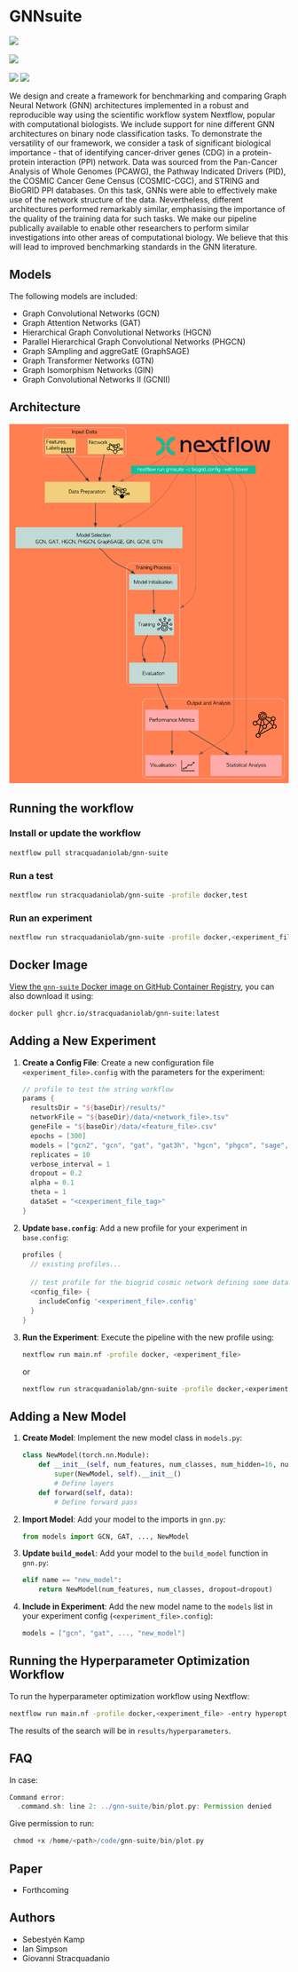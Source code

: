 # GNNsuite

![](https://img.shields.io/badge/current_version-v0.2.21-blue)


![](https://github.com/stracquadaniolab/gnn-suite/workflows/build/badge.svg)

![](https://img.shields.io/badge/PyTorch-EE4C2C?style=for-the-badge&logo=pytorch&logoColor=white)
![](https://img.shields.io/badge/Docker-2CA5E0?style=for-the-badge&logo=docker&logoColor=white)

We design and create a framework for benchmarking and comparing Graph Neural Network (GNN) architectures implemented in a robust and reproducible way using the scientific workflow system Nextflow, popular with computational biologists. We include support for nine different GNN architectures on binary node classification tasks. To demonstrate the versatility of our framework, we consider a task of significant biological importance - that of identifying cancer-driver genes (CDG) in a protein-protein interaction (PPI) network. Data was sourced from the Pan-Cancer Analysis of Whole Genomes (PCAWG), the Pathway Indicated Drivers (PID), the COSMIC Cancer Gene Census (COSMIC-CGC), and STRING and BioGRID PPI databases. On this task, GNNs were able to effectively make use of the network structure of the data. Nevertheless, different architectures performed remarkably similar, emphasising the importance of the quality of the training data for such tasks. We make our pipeline publically available to enable other researchers to perform similar investigations into other areas of computational biology. We believe that this will lead to improved benchmarking standards in the GNN literature.

## Models

The following models are included:

- Graph Convolutional Networks (GCN)
- Graph Attention Networks (GAT) 
- Hierarchical Graph Convolutional Networks (HGCN)
- Parallel Hierarchical Graph Convolutional Networks (PHGCN)
- Graph SAmpling and aggreGatE (GraphSAGE) 
- Graph Transformer Networks (GTN) 
- Graph Isomorphism Networks (GIN)
- Graph Convolutional Networks II (GCNII) 

## Architecture


![New Architecture](assets/nextflow_pipeline_with_bg.png)


## Running the workflow

### Install or update the workflow

```bash
nextflow pull stracquadaniolab/gnn-suite
```

### Run a test

```bash
nextflow run stracquadaniolab/gnn-suite -profile docker,test
```

### Run an experiment

```bash
nextflow run stracquadaniolab/gnn-suite -profile docker,<experiment_file>
```

## Docker Image
 
[View the `gnn-suite` Docker image on GitHub Container Registry](https://github.com/orgs/stracquadaniolab/packages/container/package/gnn-suite), you can also download it using:

```bash
docker pull ghcr.io/stracquadaniolab/gnn-suite:latest
```

## Adding a New Experiment

1. **Create a Config File**: Create a new configuration file `<experiment_file>.config` with the parameters for the experiment:
    ```groovy
    // profile to test the string workflow
    params {
      resultsDir = "${baseDir}/results/"
      networkFile = "${baseDir}/data/<network_file>.tsv"
      geneFile = "${baseDir}/data/<feature_file>.csv"
      epochs = [300]
      models = ["gcn2", "gcn", "gat", "gat3h", "hgcn", "phgcn", "sage", "gin", "gtn"]
      replicates = 10
      verbose_interval = 1
      dropout = 0.2
      alpha = 0.1
      theta = 1
      dataSet = "<cexperiment_file_tag>"
    }
    ```

2. **Update `base.config`**: Add a new profile for your experiment in `base.config`:
    ```groovy
    profiles {
      // existing profiles...

      // test profile for the biogrid cosmic network defining some data
      <config_file> {
        includeConfig '<experiment_file>.config'
      }
    }
    ```

3. **Run the Experiment**: Execute the pipeline with the new profile using:
    ```bash
    nextflow run main.nf -profile docker, <experiment_file>
    ```

    or
    ```bash
    nextflow run stracquadaniolab/gnn-suite -profile docker,<experiment_file>
    ```

## Adding a New Model

1. **Create Model**: Implement the new model class in `models.py`:
    ```python
    class NewModel(torch.nn.Module):
        def __init__(self, num_features, num_classes, num_hidden=16, num_layers=2, dropout=0.5):
            super(NewModel, self).__init__()
            # Define layers
        def forward(self, data):
            # Define forward pass
    ```

2. **Import Model**: Add your model to the imports in `gnn.py`:
    ```python
    from models import GCN, GAT, ..., NewModel
    ```

3. **Update `build_model`**: Add your model to the `build_model` function in `gnn.py`:
    ```python
    elif name == "new_model":
        return NewModel(num_features, num_classes, dropout=dropout)
    ```

4. **Include in Experiment**: Add the new model name to the `models` list in your experiment config (`<experiment_file>.config`):
    ```groovy
    models = ["gcn", "gat", ..., "new_model"]
    ```

## Running the Hyperparameter Optimization Workflow

To run the hyperparameter optimization workflow using Nextflow:
```bash
nextflow run main.nf -profile docker,<experiment_file> -entry hyperopt
```
The results of the search will be in `results/hyperparameters`.

## FAQ
In case:
```groovy
Command error:
  .command.sh: line 2: ../gnn-suite/bin/plot.py: Permission denied
```
Give permission to run:
```groovy
 chmod +x /home/<path>/code/gnn-suite/bin/plot.py
```
## Paper

- Forthcoming

## Authors

- Sebestyén Kamp
- Ian Simpson
- Giovanni Stracquadanio


